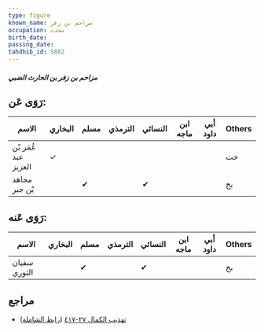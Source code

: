 ```yaml
---
type: figure
known_name: مزاحم بن زفر
occupation: محدث
birth_date:
passing_date:
tahdhib_id: 5882
---
```

##### مزاحم بن زفر بن الحارث الضبي

## رَوَى عَن:
| الاسم                | البخاري | مسلم | الترمذي | النسائي | ابن ماجه | أبي داود | Others |
| -------------------- | ------- | ---- | ------- | ------- | -------- | -------- | ------ |
| عُمَر بْن عبد العزيز | ✓       |      |         |         |          |          | خت     |
| مجاهد بْن جبر        |         | ✔    |         | ✔       |          |          | بخ     |
## رَوَى عَنه:
| الاسم        | البخاري | مسلم | الترمذي | النسائي | ابن ماجه | أبي داود | Others |
| ------------ | ------- | ---- | ------- | ------- | -------- | -------- | ------ |
| سفيان الثوري |         | ✔    |         | ✔       |          |          | بخ     |
## مراجع
- [تهذيب الكمال ٢٧-٤١٧](obsidian://open?vault=Tahdhib-al-Kamal&file=Figures/٥٨٨٢-مزاحم%20بن%20زفر%20بن%20الحارث%20الضبي) ([رابط الشاملة](https://shamela.ws/book/3722/14806))